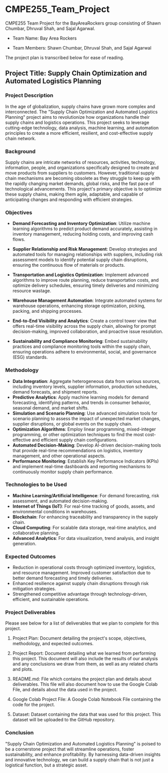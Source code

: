 # CMPE255_Team_Project

CMPE255 Team Project for the BayAreaRockers group consisting of Shawn Chumbar, Dhruval Shah, and Sajal Agarwal.

- Team Name: Bay Area Rockers

- Team Members: Shawn Chumbar, Dhruval Shah, and Sajal Agarwal

The project plan is transcribed below for ease of reading.

## Project Title: Supply Chain Optimization and Automated Logistics Planning

### Project Description

In the age of globalization, supply chains have grown more complex and interconnected. The "Supply Chain Optimization and Automated Logistics Planning" project aims to revolutionize how organizations handle their supply chains and logistics operations. This project seeks to leverage cutting-edge technology, data analysis, machine learning, and automation principles to create a more efficient, resilient, and cost-effective supply chain network.

### Background

Supply chains are intricate networks of resources, activities, technology, information, people, and organizations specifically designed to create and move products from suppliers to customers. However, traditional supply chain mechanisms are becoming obsolete as they struggle to keep up with the rapidly changing market demands, global risks, and the fast pace of technological advancements. This project's primary objective is to optimize these supply chains, making them agile, adaptable, and capable of anticipating changes and responding with efficient strategies.

### Objectives

- **Demand Forecasting and Inventory Optimization**: Utilize machine learning algorithms to predict product demand accurately, assisting in inventory management, reducing holding costs, and improving cash flows.

- **Supplier Relationship and Risk Management**: Develop strategies and automated tools for managing relationships with suppliers, including risk assessment models to identify potential supply chain disruptions, ensuring the continuous flow of materials or products.

- **Transportation and Logistics Optimization**: Implement advanced algorithms to improve route planning, reduce transportation costs, and optimize delivery schedules, ensuring timely deliveries and minimizing resource wastage.

- **Warehouse Management Automation**: Integrate automated systems for warehouse operations, enhancing storage optimization, picking, packing, and shipping processes.

- **End-to-End Visibility and Analytics**: Create a control tower view that offers real-time visibility across the supply chain, allowing for prompt decision-making, improved collaboration, and proactive issue resolution.

- **Sustainability and Compliance Monitoring**: Embed sustainability practices and compliance monitoring tools within the supply chain, ensuring operations adhere to environmental, social, and governance (ESG) standards.

### Methodology

- **Data Integration**: Aggregate heterogeneous data from various sources, including inventory levels, supplier information, production schedules, demand forecasts, and shipment reports.
- **Predictive Analytics**: Apply machine learning models for demand forecasting, identifying patterns, and trends in consumer behavior, seasonal demand, and market shifts.
- **Simulation and Scenario Planning**: Use advanced simulation tools for scenario planning to assess the impact of unexpected market changes, supplier disruptions, or global events on the supply chain.
- **Optimization Algorithms**: Employ linear programming, mixed-integer programming, or other optimization techniques to find the most cost-effective and efficient supply chain configurations.
- **Automated Decision-Making**: Develop AI-driven decision-making tools that provide real-time recommendations on logistics, inventory management, and other operational aspects.
- **Performance Monitoring**: Establish Key Performance Indicators (KPIs) and implement real-time dashboards and reporting mechanisms to continuously monitor supply chain performance.

### Technologies to be Used

- **Machine Learning/Artificial Intelligence**: For demand forecasting, risk assessment, and automated decision-making.
- **Internet of Things (IoT)**: For real-time tracking of goods, assets, and environmental conditions in warehouses.
- **Blockchain**: For enhancing traceability and transparency in the supply chain.
- **Cloud Computing**: For scalable data storage, real-time analytics, and collaborative planning.
- **Advanced Analytics**: For data visualization, trend analysis, and insight generation.

### Expected Outcomes

- Reduction in operational costs through optimized inventory, logistics, and resource management. Improved customer satisfaction due to better demand forecasting and timely deliveries.
- Enhanced resilience against supply chain disruptions through risk mitigation strategies.
- Strengthened competitive advantage through technology-driven, efficient, and sustainable operations.

### Project Deliverables

Please see below for a list of deliverables that we plan to complete for this project.

1. Project Plan: Document detailing the project's scope, objectives, methodology, and expected outcomes.

2. Project Report: Document detailing what we learned from performing this project. This document will also include the results of our analysis and any conclusions we draw from them, as well as any related charts and plots.

3. README.md: File which contains the project plan and details about deliverables. This file will also document how to use the Google Colab File, and details about the data used in the project.

4. Google Colab Project File: A Google Colab Notebook File containing the code for the project.

5. Dataset: Dataset containing the data that was used for this project. This dataset will be uploaded to the GitHub repository.

### Conclusion

"Supply Chain Optimization and Automated Logistics Planning" is poised to be a cornerstone project that will streamline operations, foster sustainability, and enhance profitability. By harnessing data-driven insights and innovative technology, we can build a supply chain that is not just a logistical function, but a strategic asset.
